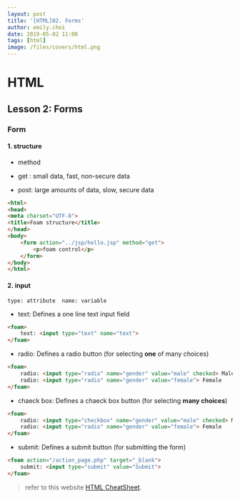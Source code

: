 ```yaml
---
layout: post
title: '[HTML]02. Forms'
author: emily.choi
date: 2019-05-02 11:00
tags: [html]
image: /files/covers/html.png
---
```

# HTML

## Lesson 2: Forms

### Form 

#### 1. structure
- method
 
- get : small data, fast, non-secure data
 	
- post: large amounts of data, slow, secure data

 
```html
<html>
<head>
<meta charset="UTF-8">
<title>Foam structure</title>
</head>
<body>
	<form action="../jsp/hello.jsp" method="get">
		<p>foam control</p>
	</form>
</body>
</html>
```

#### 2. input
`type: attribute 
 name: variable`


- text: Defines a one line text input field

```html
<foam>
	text: <input type="text" name="text">
</foam>
```

- radio: Defines a radio button (for selecting **one** of many choices)

```html
<foam>
	radio: <input type="radio" name="gender" value="male" checked> Male<br>
	radio: <input type="radio" name="gender" value="female"> Female
</foam>
```

- chaeck box: Defines a chaeck box button (for selecting **many choices**)

```html
<foam>
	radio: <input type="checkbox" name="gender" value="male" checked> Male<br>
	radio: <input type="radio" name="gender" value="female"> Female
</foam>
```

- submit: Defines a submit button (for submitting the form)

```html
<foam action="/action_page.php" target="_blank">
	submit: <input type="submit" value="Submit">
</foam>
```



> refer to this website [HTML CheatSheet](https://htmlcheatsheet.com/).

